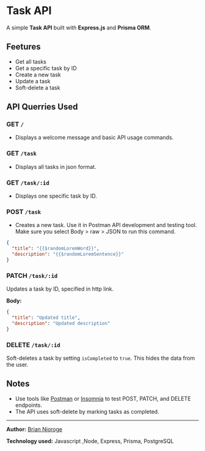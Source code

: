 # Task API

A simple **Task API** built with **Express.js** and **Prisma ORM**.

## Feetures

- Get all tasks
- Get a specific task by ID
- Create a new task
- Update a task
- Soft-delete a task

## API Querries Used

### GET `/`

- Displays a welcome message and basic API usage commands.

### GET `/task`

- Displays all tasks in json format.

### GET `/task/:id`

- Displays one specific task by ID.

### POST `/task`

- Creates a new task.
  Use it in Postman API development and testing tool.
  Make sure you select Body > raw > JSON to run this command.

```json
{
  "title": "{{$randomLoremWord}}",
  "description": "{{$randomLoremSentence}}"
}
```

### PATCH `/task/:id`

Updates a task by ID, specified in http link.

**Body:**

```json
{
  "title": "Updated title",
  "description": "Updated description"
}
```

### DELETE `/task/:id`

Soft-deletes a task by setting `isCompleted` to `true`.
This hides the data from the user.

## Notes

- Use tools like [Postman](https://www.postman.com/) or [Insomnia](https://insomnia.rest/) to test POST, PATCH, and DELETE endpoints.
- The API uses soft-delete by marking tasks as completed.

---

**Author:** [Brian Njoroge](https://github.com/briannjoroge/Task_Api)

**Technology used:** Javascript ,Node, Express, Prisma, PostgreSQL
